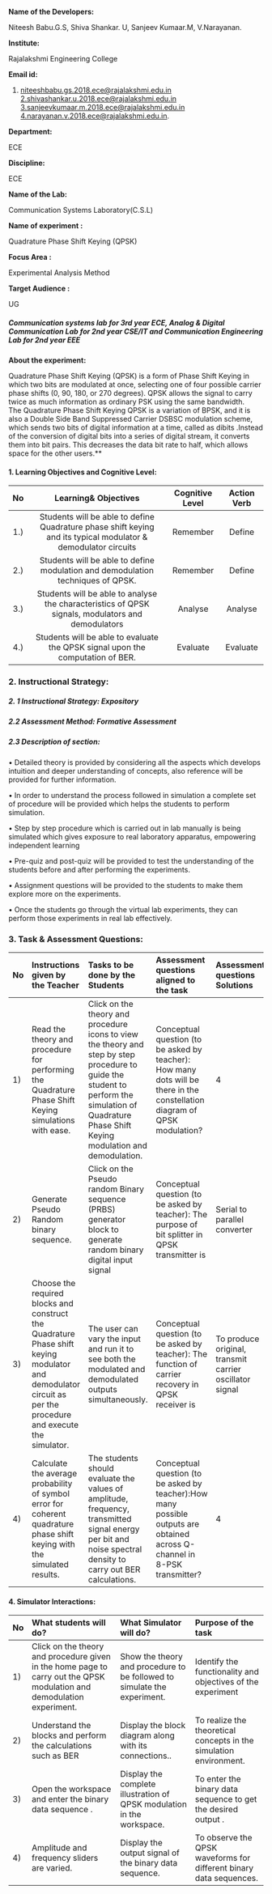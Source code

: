 **Name of the Developers:**

Niteesh Babu.G.S, Shiva Shankar. U, Sanjeev Kumaar.M, V.Narayanan.

**Institute:**

Rajalakshmi Engineering College

**Email id:**

1. niteeshbabu.gs.2018.ece@rajalakshmi.edu.in
2.shivashankar.u.2018.ece@rajalakshmi.edu.in
3.sanjeevkumaar.m.2018.ece@rajalakshmi.edu.in
4.narayanan.v.2018.ece@rajalakshmi.edu.in.

**Department:**

ECE

**Discipline:**

ECE

**Name of the Lab:**

Communication Systems Laboratory(C.S.L)

**Name of experiment :**

Quadrature Phase Shift Keying (QPSK)

**Focus Area :**

Experimental Analysis Method

**Target Audience :**

UG

##### Communication systems lab for 3rd year ECE,  Analog & Digital Communication Lab for 2nd year CSE/IT and Communication Engineering Lab for 2nd year EEE

**About the experiment:**

Quadrature Phase Shift Keying (QPSK) is a form of Phase Shift Keying in which two bits are modulated at once, selecting one of four possible carrier phase shifts (0, 90, 180, or 270 degrees). QPSK allows the signal to carry twice as much information as ordinary PSK using the same bandwidth. The Quadrature Phase Shift Keying QPSK is a variation of BPSK, and it is also a Double Side Band Suppressed Carrier DSBSC modulation scheme, which sends two bits of digital information at a time, called as dibits .Instead of the conversion of digital bits into a series of digital stream, it converts them into bit pairs. This decreases the data bit rate to half, which allows space for the other users.**

#### 1.	Learning Objectives and Cognitive Level:

| **No**    | **Learning& Objectives** | **Cognitive Level**     | **Action Verb**|
| :---:        |    :----:                 | :----:                  |:----:           |
| 1.)       | Students will be able to define Quadrature phase shift keying and its typical modulator & demodulator circuits| Remember           |       Define         |
| 2.)        | Students will be able to define modulation and demodulation techniques of QPSK.                      | Remember               |       Define         |
| 3.)         | Students will be able to analyse the characteristics of QPSK signals, modulators and demodulators                    | Analyse                |     Analyse           |
| 4.)         | Students will be able to evaluate the QPSK signal upon the computation of BER.                      | Evaluate               |      Evaluate          |

### 2. Instructional Strategy:
#####  2. 1 Instructional Strategy:  Expository
#####   2.2 Assessment Method: Formative Assessment
#####   2.3 Description of section:
•	Detailed theory is provided by considering all the aspects which develops intuition and deeper understanding of concepts, also reference will be provided for further information.

•	In order to understand the process followed in simulation a complete set of procedure will be provided which helps the students to perform simulation.

 •	Step by step procedure which is carried out in lab manually is being simulated which gives exposure to real laboratory apparatus, empowering independent learning

 •	Pre-quiz and post-quiz will be provided to test the understanding of the students before and after performing the experiments.

 •	Assignment questions will be provided to the students to make them explore more on the experiments.

 •	Once the students go through the virtual lab  experiments,  they can perform those experiments in real lab effectively.

### 3. Task & Assessment Questions:


| No    | Instructions given by the Teacher | Tasks to be done by the Students    |Assessment questions aligned to the task| Assessment questions Solutions|
| :---       |    :----  |          :--- |  :---|:---|
| 1)     | Read the theory and procedure for performing the Quadrature Phase Shift Keying simulations with ease.     | Click on the theory and procedure icons to view the theory and step by step procedure to guide the student to perform the simulation of Quadrature Phase Shift Keying modulation and demodulation.   |   Conceptual question (to be asked by teacher): How many dots will be there in the constellation diagram of QPSK modulation?      |   4 |
| 2)   | Generate Pseudo Random binary sequence.        | Click on the Pseudo random Binary sequence (PRBS) generator block to generate random binary digital input signal     |Conceptual question (to be asked by teacher): The purpose of bit splitter in QPSK transmitter is| Serial to parallel converter|
| 3)     | Choose the required blocks and construct the   Quadrature Phase shift keying modulator and demodulator circuit as per the procedure and execute the simulator.     | The user can vary the input and run it to see both the modulated and demodulated outputs simultaneously.   |   Conceptual question (to be asked by teacher): The function of carrier recovery in QPSK receiver is      |   To produce original, transmit carrier oscillator signal  |
| 4)   | Calculate the average probability of symbol error for coherent quadrature phase shift keying with the simulated results.        | The students should evaluate the values of amplitude, frequency, transmitted signal energy per bit and noise spectral density to carry out BER calculations.      | Conceptual question (to be asked by teacher):How many possible outputs are obtained across Q-channel in 8-PSK transmitter?|4|



#### 4. Simulator Interactions:

| No      | What students will do? | What Simulator will do?     |Purpose of the task|
| :---        |    :------   |      :--------- | :---|
| 1)      | Click on the theory and procedure given in the home page to carry out the QPSK modulation and demodulation experiment.      | Show the theory and procedure to be followed to simulate the experiment.  |Identify the functionality and objectives of the experiment|
| 2)  | Understand the blocks and perform the calculations such as BER        | Display the block diagram along with its connections..      |To realize the theoretical concepts in the simulation environment.|
| 3)     | Open the workspace and enter the binary data sequence .      | Display the complete illustration of QPSK modulation in the workspace. |To enter the binary data sequence to get the desired output .|
|4)   |Amplitude and frequency sliders are varied.         |Display the output signal of the binary data sequence.     | To observe the QPSK waveforms for different binary data sequences.|
